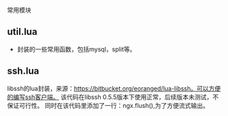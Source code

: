 常用模块

util.lua
--------------
* 封装的一些常用函数，包括mysql，split等。

ssh.lua
--------------
libssh的lua封装，来源：https://bitbucket.org/eoranged/lua-libssh。可以方便的编写ssh客户端。
该代码在libssh 0.5.5版本下使用正常，后续版本未测试，不保证可行性。
同时在该代码里添加了一行：ngx.flush(),为了方便流式输出。
